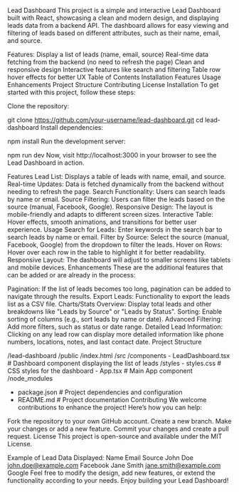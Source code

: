 Lead Dashboard
This project is a simple and interactive Lead Dashboard built with React, showcasing a clean and modern design, and displaying leads data from a backend API. The dashboard allows for easy viewing and filtering of leads based on different attributes, such as their name, email, and source.

Features:
Display a list of leads (name, email, source)
Real-time data fetching from the backend (no need to refresh the page)
Clean and responsive design
Interactive features like search and filtering
Table row hover effects for better UX
Table of Contents
Installation
Features
Usage
Enhancements
Project Structure
Contributing
License
Installation
To get started with this project, follow these steps:

Clone the repository:

git clone https://github.com/your-username/lead-dashboard.git
cd lead-dashboard
Install dependencies:

npm install
Run the development server:

npm run dev
Now, visit http://localhost:3000 in your browser to see the Lead Dashboard in action.

Features
Lead List: Displays a table of leads with name, email, and source.
Real-time Updates: Data is fetched dynamically from the backend without needing to refresh the page.
Search Functionality: Users can search leads by name or email.
Source Filtering: Users can filter the leads based on the source (manual, Facebook, Google).
Responsive Design: The layout is mobile-friendly and adapts to different screen sizes.
Interactive Table: Hover effects, smooth animations, and transitions for better user experience.
Usage
Search for Leads: Enter keywords in the search bar to search leads by name or email.
Filter by Source: Select the source (manual, Facebook, Google) from the dropdown to filter the leads.
Hover on Rows: Hover over each row in the table to highlight it for better readability.
Responsive Layout: The dashboard will adjust to smaller screens like tablets and mobile devices.
Enhancements
These are the additional features that can be added or are already in the process:

Pagination: If the list of leads becomes too long, pagination can be added to navigate through the results.
Export Leads: Functionality to export the leads list as a CSV file.
Charts/Stats Overview: Display total leads and other breakdowns like "Leads by Source" or "Leads by Status".
Sorting: Enable sorting of columns (e.g., sort leads by name or date).
Advanced Filtering: Add more filters, such as status or date range.
Detailed Lead Information: Clicking on any lead row can display more detailed information like phone numbers, locations, notes, and last contact date.
Project Structure

/lead-dashboard
  /public
    /index.html
  /src
    /components
      - LeadDashboard.tsx        # Dashboard component displaying the list of leads
    /styles
      - styles.css               # CSS styles for the dashboard
    - App.tsx                    # Main App component
  /node_modules
  - package.json                 # Project dependencies and configuration
  - README.md                    # Project documentation
Contributing
We welcome contributions to enhance the project! Here’s how you can help:

Fork the repository to your own GitHub account.
Create a new branch.
Make your changes or add a new feature.
Commit your changes and create a pull request.
License
This project is open-source and available under the MIT License.

Example of Lead Data Displayed:
Name	Email	Source
John Doe	john.doe@example.com	Facebook
Jane Smith	jane.smith@example.com	Google
Feel free to modify the design, add new features, or extend the functionality according to your needs. Enjoy building your Lead Dashboard!
